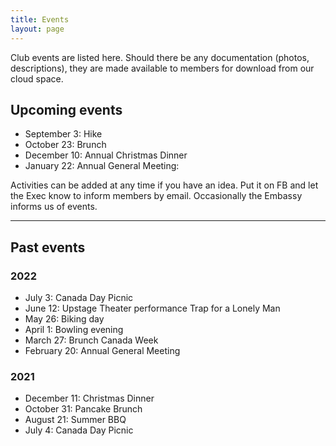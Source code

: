 ```yaml
---
title: Events
layout: page
---
```


Club events are listed here. Should there be any documentation (photos, descriptions), they are made available to members for download from our cloud space.

## Upcoming events

- September 3: Hike
- October 23: Brunch
- December 10: Annual Christmas Dinner
- January 22: Annual General Meeting: 

Activities can be added at any time if you have an idea. Put it on FB and let the Exec know to inform members by email.
Occasionally the Embassy informs us of events.

---
## Past events

### 2022

- July 3: Canada Day Picnic
- June 12: Upstage Theater performance Trap for a Lonely Man
- May 26: Biking day
- April 1: Bowling evening
- March 27: Brunch Canada Week
- February 20: Annual General Meeting

### 2021

- December 11: Christmas Dinner
- October 31: Pancake Brunch
- August 21: Summer BBQ
- July 4: Canada Day Picnic

